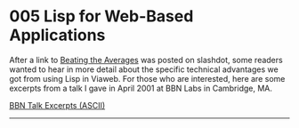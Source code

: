 # 005 Lisp for Web-Based Applications


  
 
  
 
  
 
  
 After a link to [Beating the Averages](avg.html) was posted on slashdot, some readers wanted to hear in more detail about the specific technical advantages we got from using Lisp in Viaweb. For those who are interested, here are some excerpts from a talk I gave in April 2001 at BBN Labs in Cambridge, MA.   
  
 
  
 
  
 
  
 [BBN Talk Excerpts (ASCII)](https://sep.yimg.com/ty/cdn/paulgraham/bbnexcerpts.txt?t=1595850613&)   
  
 
  
 
  
 
  
 
  
 

 
* * *
 

 

